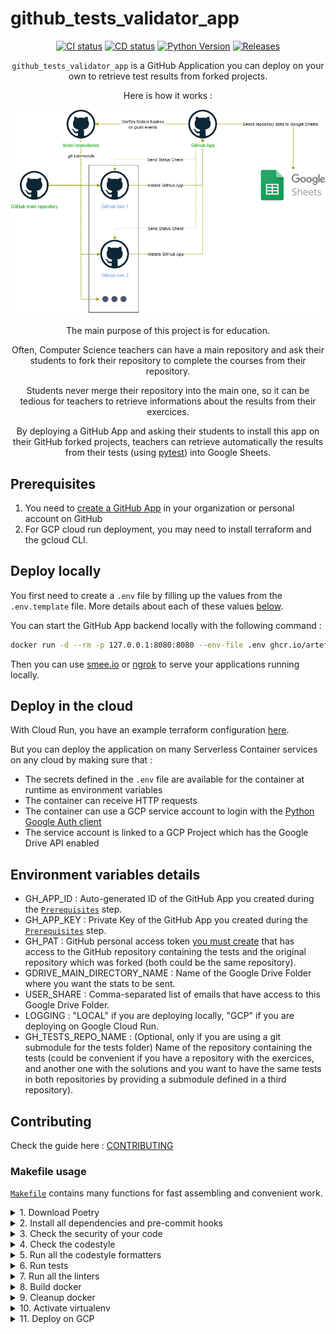 # github_tests_validator_app

<div align="center">

[![CI status](https://github.com/artefactory/github_tests_validator_app/actions/workflows/ci.yml/badge.svg?branch%3Amain&event%3Apush)](https://github.com/artefactory/github_tests_validator_app/actions/workflows/ci.yml?query=branch%3Amain)
[![CD status](https://github.com/artefactory/github_tests_validator_app/actions/workflows/cd.yml/badge.svg?event%3Arelease)](https://github.com/artefactory/github_tests_validator_app/actions/workflows/cd.yml?query=event%3Arelease)
[![Python Version](https://img.shields.io/badge/Python-3.9-informational.svg)](#supported-python-versions)
[![Releases](https://img.shields.io/badge/%F0%9F%9A%80-releases-informational.svg)](https://github.com/artefactory/github_tests_validator_app/releases)


`github_tests_validator_app` is a GitHub Application you can deploy on your own to retrieve test results from forked projects.

Here is how it works :

![Architecture](docs/architecture.png)

The main purpose of this project is for education.

Often, Computer Science teachers can have a main repository and ask their students to fork their repository to complete the courses from their repository.

Students never merge their repository into the main one, so it can be tedious for teachers to retrieve informations about the results from their exercices.

By deploying a GitHub App and asking their students to install this app on their GitHub forked projects, teachers can retrieve automatically the results from their tests (using [pytest](https://docs.pytest.org/en/7.1.x/)) into Google Sheets.

</div>

## Prerequisites

1) You need to [create a GitHub App](https://docs.github.com/en/developers/apps/building-github-apps/creating-a-github-app) in your organization or personal account on GitHub
2) For GCP cloud run deployment, you may need to install terraform and the gcloud CLI.

## Deploy locally

You first need to create a `.env` file by filling up the values from the `.env.template` file.
More details about each of these values [below](#environment-variables-details).

You can start the GitHub App backend locally with the following command :

```bash
docker run -d --rm -p 127.0.0.1:8080:8080 --env-file .env ghcr.io/artefactory/github_tests_validator_app:latest
```

Then you can use [smee.io](https://smee.io/) or [ngrok](https://ngrok.com/) to serve your applications running locally.

## Deploy in the cloud

With Cloud Run, you have an example terraform configuration [here](https://github.com/artefactory/github_tests_validator_app/blob/main/examples/cloud_run/).

But you can deploy the application on many Serverless Container services on any cloud by making sure that :
- The secrets defined in the `.env` file are available for the container at runtime as environment variables
- The container can receive HTTP requests
- The container can use a GCP service account to login with the [Python Google Auth client](https://google-auth.readthedocs.io/en/master/)
- The service account is linked to a GCP Project which has the Google Drive API enabled

## Environment variables details

- GH_APP_ID : Auto-generated ID of the GitHub App you created during the [`Prerequisites`](#prerequisites) step.
- GH_APP_KEY : Private Key of the GitHub App you created during the [`Prerequisites`](#prerequisites) step.
- GH_PAT : GitHub personal access token [you must create](https://docs.github.com/en/authentication/keeping-your-account-and-data-secure/creating-a-personal-access-token) that has access to the GitHub repository containing the tests and the original repository which was forked (both could be the same repository).
- GDRIVE_MAIN_DIRECTORY_NAME : Name of the Google Drive Folder where you want the stats to be sent.
- USER_SHARE : Comma-separated list of emails that have access to this Google Drive Folder.
- LOGGING : "LOCAL" if you are deploying locally, "GCP" if you are deploying on Google Cloud Run.
- GH_TESTS_REPO_NAME : (Optional, only if you are using a git submodule for the tests folder) Name of the repository containing the tests (could be convenient if you have a repository with the exercices, and another one with the solutions and you want to have the same tests in both repositories by providing a submodule defined in a third repository).

## Contributing

Check the guide here : [CONTRIBUTING](https://github.com/artefactory/github_tests_validator_app/blob/main/CONTRIBUTING.md)

### Makefile usage

[`Makefile`](https://github.com/artefactory/github_tests_validator_app/blob/main/Makefile) contains many functions for fast assembling and convenient work.

<details>
<summary>1. Download Poetry</summary>
<p>

```bash
make download-poetry; export PATH="$HOME/.local/bin:$PATH"
```

</p>
</details>

<details>
<summary>2. Install all dependencies and pre-commit hooks</summary>
<p>

```bash
make install
```

If you do not want to install pre-commit hooks, run the command with the NO_PRE_COMMIT flag:

```bash
make install NO_PRE_COMMIT=1
```

</p>
</details>

<details>
<summary>3. Check the security of your code</summary>
<p>

```bash
make check-safety
```

This command launches a `Poetry` and `Pip` integrity check as well as identifies security issues with `Safety` and `Bandit`. By default, the build will crash if any of the items fail. But you can set `STRICT=0` for the entire build, and then you can configure strictness for each item separately.

```bash
make check-safety STRICT=0
```

or only for `safety`:

```bash
make check-safety STRICT=0 SAFETY_STRICT=1
```

multiple

```bash
make check-safety STRICT=0 PIP_STRICT=1 SAFETY_STRICT=1
```

> List of flags for `check-safety` (can be set to `1` or `0`): `STRICT`, `POETRY_STRICT`, `PIP_STRICT`, `SAFETY_STRICT`, `BANDIT_STRICT`.

</p>
</details>

<details>
<summary>4. Check the codestyle</summary>
<p>

The command is similar to `check-safety` but to check the code style, obviously. It uses `Black`, `Darglint`, `Isort`, and `Mypy` inside.

```bash
make check-style
```

It may also contain the `STRICT` flag.

```bash
make check-style STRICT=0
```

> List of flags for `check-style` (can be set to `1` or `0`): `STRICT`, `BLACK_STRICT`, `DARGLINT_STRICT`, `ISORT_STRICT`, `MYPY_STRICT`.

</p>
</details>

<details>
<summary>5. Run all the codestyle formatters</summary>
<p>

Codestyle uses `pre-commit` hooks, so ensure you've run `make install` before.

```bash
make format-code
```

</p>
</details>

<details>
<summary>6. Run tests</summary>
<p>

```bash
make test
```

</p>
</details>

<details>
<summary>7. Run all the linters</summary>
<p>

```bash
make lint
```

the same as:

```bash
make test && make check-safety && make check-style
```

> List of flags for `lint` (can be set to `1` or `0`): `STRICT`, `POETRY_STRICT`, `PIP_STRICT`, `SAFETY_STRICT`, `BANDIT_STRICT`, `BLACK_STRICT`, `DARGLINT_STRICT`, `PYUPGRADE_STRICT`, `ISORT_STRICT`, `MYPY_STRICT`.

</p>
</details>

<details>
<summary>8. Build docker</summary>
<p>

```bash
make docker
```

which is equivalent to:

```bash
make docker VERSION=latest
```

More information [here](https://github.com/artefactory/github_tests_validator_app}/tree/main/docker).

</p>
</details>

<details>
<summary>9. Cleanup docker</summary>
<p>

```bash
make clean_docker
```

or to remove all build

```bash
make clean
```

More information [here](https://github.com/artefactory/github_tests_validator_app}/tree/main/docker).

</p>
</details>


<details>
<summary>10. Activate virtualenv</summary>
<p>

```bash
poetry shell
```

To deactivate the virtual environment :

```bash
deactivate
```

</p>
</details>

<details>
<summary>11. Deploy on GCP</summary>
<p>

```bash
make deploy_gcp
```

</p>
</details>
